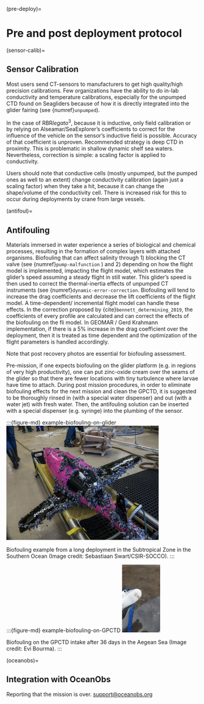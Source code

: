 (pre-deploy)=
# Pre and post deployment protocol

(sensor-calib)=
## Sensor Calibration
Most users send CT-sensors to manufacturers to get high quality/high precision calibrations. Few organizations have the ability to do in-lab conductivity and temperature calibrations, especially for the unpumped CTD found on Seagliders because of how it is directly integrated into the glider fairing (see {numref}`unpumped`).

In the case of RBR*legato*<sup>3</sup>, because it is inductive, only field calibration or by relying on Alseamar/SeaExplorer’s coefficients to correct for the influence of the vehicle on the sensor’s inductive field is possible. Accuracy of that coefficient is unproven. Recommended strategy is deep CTD in proximity. This is problematic in shallow dynamic shelf sea waters. Nevertheless, correction is simple: a scaling factor is applied to conductivity.

Users should note that conductive cells (mostly unpumped, but the pumped ones as well to an extent) change conductivity calibration (again just a scaling factor) when they take a hit, because it can change the shape/volume of the conductivity cell. There is increased risk for this to occur during deployments by crane from large vessels.

(antifoul)=
## Antifouling
Materials immersed in water experience a series of biological and chemical processes, resulting in the formation of complex layers with attached organisms. Biofouling that can affect salinity through 1) blocking the CT valve (see {numref}`pump-malfunction` ) and 2) depending on how the flight model is implemented, impacting the flight model, which estimates the glider’s speed assuming a steady flight in still water. This glider’s speed is then used to correct the thermal-inertia effects of unpumped CT instruments (see {numref}`dynamic-error-correction`. Biofouling will tend to increase the drag coefficients and decrease the lift coefficients of the flight model. A time-dependent/ incremental flight model can handle these effects. In the correction proposed by {cite}`bennett_determining_2019`, the coefficients of every profile are calculated and can correct the effects of the biofouling on the fli model. In GEOMAR / Gerd Krahmann implementation, if there is a 5% increase in the drag coefficient over the deployment, then it is treated as time dependent and the optimization of the flight parameters is handled accordingly.

Note that post recovery photos are essential for biofouling assessment.

Pre-mission, if one expects biofouling on the glider platform (e.g. in regions of very high productivity), one can put zinc-oxide cream over the seams of the glider so that there are fewer locations with tiny turbulence where larvae have time to attach. During post mission procedures, in order to eliminate biofouling effects for the next mission and clean the GPCTD, it is suggested to be thoroughly rinsed in (with a special water dispenser) and out (with a water jet) with fresh water. Then, the antifouling solution can be inserted with a special dispenser (e.g. syringe) into the plumbing of the sensor.

:::{figure-md} example-biofouling-on-glider
<img src="/images/socco_biofouling_example.png" alt="Seaglider_with_biofouling" class="bg-primary mb-1" width="400px">

Biofouling example from a long deployment in the Subtropical Zone in the Southern Ocean (Image credit: Sebastiaan Swart/CSIR-SOCCO).
:::

:::{figure-md} example-biofouling-on-GPCTD
<img src="/images/Evi-HCMR_glider_3.jpg" alt="GPCTD_with_biofouling" class="bg-primary mb-1" width="100px">

Biofouling on the GPCTD intake after 36 days in the Aegean Sea (Image credit: Evi Bourma).
:::

(oceanobs)=
## Integration with OceanObs
Reporting that the mission is over. support@oceanobs.org
